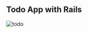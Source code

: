 ## Todo App with Rails 


![todo](https://user-images.githubusercontent.com/20744895/27055396-30bd7982-4f79-11e7-8acb-e53d73f13c6b.png)

